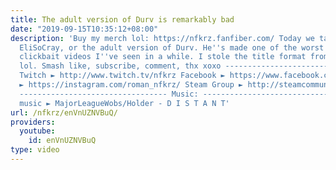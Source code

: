 ```yaml
---
title: The adult version of Durv is remarkably bad
date: "2019-09-15T10:35:12+08:00"
description: 'Buy my merch lol: https://nfkrz.fanfiber.com/ Today we take a look at
  EliSoCray, or the adult version of Durv. He''s made one of the worst OMG HE ANSWERED
  clickbait videos I''ve seen in a while. I stole the title format from Leon Lush
  lol. Smash like, subscribe, comment, thx xoxo ---------------------------------
  Twitch ► http://www.twitch.tv/nfkrz Facebook ► https://www.facebook.com/NFKRZ1 Instagram
  ► https://instagram.com/roman_nfkrz/ Steam Group ► http://steamcommunity.com/groups/nfkrzgroup
  --------------------------------- Music: --------------------------------- Outro
  music ► MajorLeagueWobs/Holder - D I S T A N T'
url: /nfkrz/enVnUZNVBuQ/
providers:
  youtube:
    id: enVnUZNVBuQ
type: video
---
```

